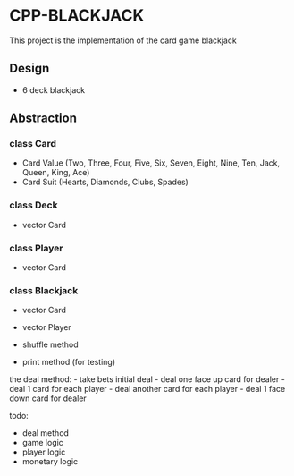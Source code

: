 # CPP-BLACKJACK
This project is the implementation of the card game blackjack

## Design
- 6 deck blackjack

## Abstraction
### class Card
- Card Value (Two, Three, Four, Five, Six, Seven, Eight, Nine, Ten, Jack, Queen, King, Ace)
- Card Suit (Hearts, Diamonds, Clubs, Spades)

### class Deck
- vector Card

### class Player
- vector Card

### class Blackjack
- vector Card
- vector Player

- shuffle method
- print method (for testing)

the deal method:
    - take bets
    initial deal
    - deal one face up card for dealer
    - deal 1 card for each player
    - deal another card for each player
    - deal 1 face down card for dealer


todo:
- deal method
- game logic
- player logic
- monetary logic


